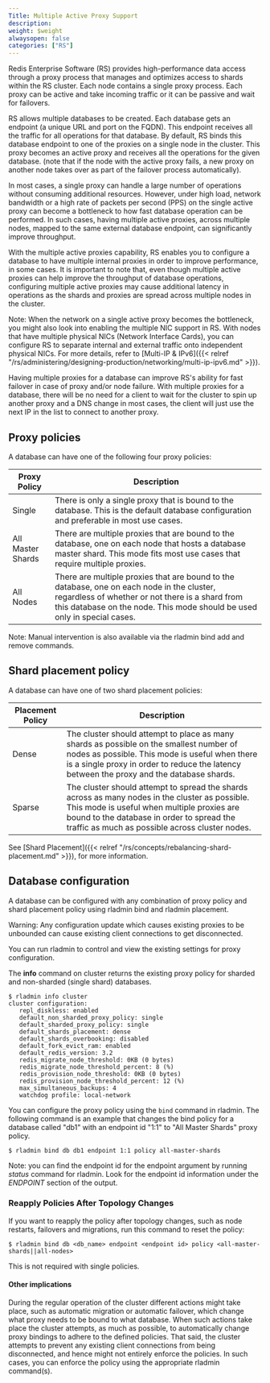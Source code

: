 ```yaml
---
Title: Multiple Active Proxy Support
description: 
weight: $weight
alwaysopen: false
categories: ["RS"]
---
```

Redis Enterprise Software (RS) provides high-performance data access
through a proxy process that manages and optimizes access to shards
within the RS cluster. Each node contains a single proxy process.
Each proxy can be active and take incoming traffic or it can be passive
and wait for failovers.

RS allows multiple databases to be created. Each database gets an
endpoint (a unique URL and port on the FQDN). This endpoint receives all
the traffic for all operations for that database. By default, RS binds
this database endpoint to one of the proxies on a single node in the
cluster. This proxy becomes an active proxy and receives all the
operations for the given database. (note that if the node with the
active proxy fails, a new proxy on another node takes over as part of
the failover process automatically).

In most cases, a single proxy can handle a large number of operations
without consuming additional resources. However, under high load,
network bandwidth or a high rate of packets per second (PPS) on the
single active proxy can become a bottleneck to how fast database
operation can be performed. In such cases, having multiple active
proxies, across multiple nodes, mapped to the same external database
endpoint, can significantly improve throughput.

With the multiple active proxies capability, RS enables you to configure
a database to have multiple internal proxies in order to improve
performance, in some cases. It is important to note that, even though
multiple active proxies can help improve the throughput of database
operations, configuring multiple active proxies may cause additional
latency in operations as the shards and proxies are spread across
multiple nodes in the cluster.

Note: When the network on a single active proxy becomes the bottleneck,
you might also look into enabling the multiple NIC support in RS. With
nodes that have multiple physical NICs (Network Interface Cards), you
can configure RS to separate internal and external traffic onto
independent physical NICs. For more details, refer to [Multi-IP &
IPv6]({{< relref "/rs/administering/designing-production/networking/multi-ip-ipv6.md" >}}).

Having multiple proxies for a database can improve RS's ability for fast
failover in case of proxy and/or node failure. With multiple proxies for
a database, there will be no need for a client to wait for the cluster
to spin up another proxy and a DNS change in most cases, the client will
just use the next IP in the list to connect to another proxy.

## Proxy policies

A database can have one of the following four proxy policies:

| **Proxy Policy** | **Description** |
|------------|-----------------|
| Single | There is only a single proxy that is bound to the database. This is the default database configuration and preferable in most use cases. |
| All Master Shards | There are multiple proxies that are bound to the database, one on each node that hosts a database master shard. This mode fits most use cases that require multiple proxies. |
| All Nodes | There are multiple proxies that are bound to the database, one on each node in the cluster, regardless of whether or not there is a shard from this database on the node. This mode should be used only in special cases. |

Note: Manual intervention is also available via the rladmin bind add and
remove commands.

## Shard placement policy

A database can have one of two shard placement policies:

| **Placement Policy** | **Description** |
|------------|-----------------|
| Dense | The cluster should attempt to place as many shards as possible on the smallest number of nodes as possible. This mode is useful when there is a single proxy in order to reduce the latency between the proxy and the database shards. |
| Sparse | The cluster should attempt to spread the shards across as many nodes in the cluster as possible. This mode is useful when multiple proxies are bound to the database in order to spread the traffic as much as possible across cluster nodes. |

See [Shard
Placement]({{< relref "/rs/concepts/rebalancing-shard-placement.md" >}}),
for more information.

## Database configuration

A database can be configured with any combination of proxy policy and
shard placement policy using rladmin bind and rladmin placement.

Warning: Any configuration update which causes existing proxies to be
unbounded can cause existing client connections to get disconnected.

You can run rladmin to control and view the existing settings for proxy
configuration.

The **info** command on cluster returns the existing proxy policy for
sharded and non-sharded (single shard) databases.

```src
$ rladmin info cluster
cluster configuration:
   repl_diskless: enabled
   default_non_sharded_proxy_policy: single
   default_sharded_proxy_policy: single
   default_shards_placement: dense
   default_shards_overbooking: disabled
   default_fork_evict_ram: enabled
   default_redis_version: 3.2
   redis_migrate_node_threshold: 0KB (0 bytes)
   redis_migrate_node_threshold_percent: 8 (%)
   redis_provision_node_threshold: 0KB (0 bytes)
   redis_provision_node_threshold_percent: 12 (%)
   max_simultaneous_backups: 4
   watchdog profile: local-network
```

You can configure the proxy policy using the `bind` command in
rladmin. The following command is an example that changes the bind
policy for a database called "db1" with an endpoint id "1:1" to "All
Master Shards" proxy policy.

```src
$ rladmin bind db db1 endpoint 1:1 policy all-master-shards
```

Note: you can find the endpoint id for the endpoint argument by running
*status* command for rladmin. Look for the endpoint id information under
the *ENDPOINT* section of the output.

### Reapply Policies After Topology Changes

If you want to reapply the policy after topology changes, such as node restarts,
failovers and migrations, run this command to reset the policy:

```src
$ rladmin bind db <db_name> endpoint <endpoint id> policy <all-master-shards||all-nodes>
```

This is not required with single policies.

#### Other implications

During the regular operation of the cluster different actions might take
place, such as automatic migration or automatic failover, which change
what proxy needs to be bound to what database. When such actions take
place the cluster attempts, as much as possible, to automatically change
proxy bindings to adhere to the defined policies. That said, the cluster
attempts to prevent any existing client connections from being
disconnected, and hence might not entirely enforce the policies. In such
cases, you can enforce the policy using the appropriate rladmin
command(s).
